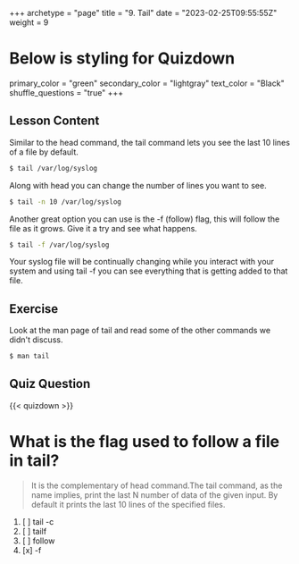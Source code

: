 +++
archetype = "page"
title = "9. Tail"
date = "2023-02-25T09:55:55Z"
weight = 9
# Below is styling for Quizdown
primary_color = "green"
secondary_color = "lightgray"
text_color = "Black"
shuffle_questions = "true"
+++

## Lesson Content

Similar to the head command, the tail command lets you see the last 10 lines of a file by default.

```bash
$ tail /var/log/syslog
```

Along with head you can change the number of lines you want to see.

```bash
$ tail -n 10 /var/log/syslog
```

Another great option you can use is the -f (follow) flag, this will follow the file as it grows. Give it a try and see what happens. 

```bash
$ tail -f /var/log/syslog
``` 

Your syslog file will be continually changing while you interact with your system and using tail -f you can see everything that is getting added to that file.

## Exercise

Look at the man page of tail and read some of the other commands we didn't discuss. 

```bash
$ man tail
```

## Quiz Question

{{< quizdown >}}

# What is the flag used to follow a file in tail?

> It is the complementary of head command.The tail command, as the name implies, print the last N number of data of the given input. By default it prints the last 10 lines of the specified files. 

1. [ ] tail -c
2. [ ] tailf
3. [ ] follow
4. [x] -f

